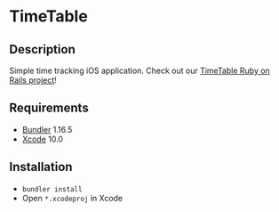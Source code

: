 # TimeTable
## Description
Simple time tracking iOS application.
Check out our [TimeTable Ruby on Rails project](https://github.com/railwaymen/timetable)!
## Requirements
* [Bundler](https://bundler.io) 1.16.5
* [Xcode](https://developer.apple.com/xcode/) 10.0

## Installation
* `bundler install`
* Open `*.xcodeproj` in Xcode
